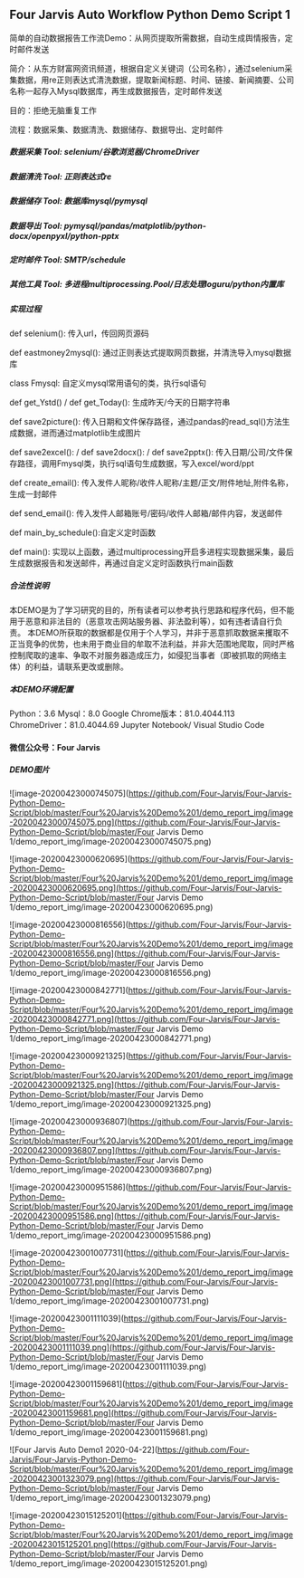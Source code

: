 ## Four Jarvis Auto Workflow Python Demo Script 1

简单的自动数据报告工作流Demo：从网页提取所需数据，自动生成舆情报告，定时邮件发送

简介：从东方财富网资讯频道，根据自定义关键词（公司名称），通过selenium采集数据，用re正则表达式清洗数据，提取新闻标题、时间、链接、新闻摘要、公司名称一起存入Mysql数据库，再生成数据报告，定时邮件发送

目的：拒绝无脑重复工作

流程：数据采集、数据清洗、数据储存、数据导出、定时邮件

##### 数据采集 Tool: selenium/谷歌浏览器/ChromeDriver

##### 数据清洗 Tool: 正则表达式re

##### 数据储存 Tool: 数据库mysql/pymysql

##### 数据导出 Tool: pymysql/pandas/matplotlib/python-docx/openpyxl/python-pptx

##### 定时邮件 Tool: SMTP/schedule

##### 其他工具 Tool: 多进程multiprocessing.Pool/日志处理loguru/python内置库

##### 实现过程

def selenium(): 传入url，传回网页源码

def eastmoney2mysql(): 通过正则表达式提取网页数据，并清洗导入mysql数据库

class Fmysql: 自定义mysql常用语句的类，执行sql语句

def get_Ystd() / def get_Today(): 生成昨天/今天的日期字符串

def save2picture(): 传入日期和文件保存路径，通过pandas的read_sql()方法生成数据，进而通过matplotlib生成图片

def save2excel():  / def save2docx(): / def save2pptx(): 传入日期/公司/文件保存路径，调用Fmysql类，执行sql语句生成数据，写入excel/word/ppt

def create_email(): 传入发件人昵称/收件人昵称/主题/正文/附件地址,附件名称，生成一封邮件

def send_email(): 传入发件人邮箱账号/密码/收件人邮箱/邮件内容，发送邮件

def main_by_schedule():自定义定时函数

def main():  实现以上函数，通过multiprocessing开启多进程实现数据采集，最后生成数据报告和发送邮件，再通过自定义定时函数执行main函数

##### 合法性说明

本DEMO是为了学习研究的目的，所有读者可以参考执行思路和程序代码，但不能用于恶意和非法目的（恶意攻击网站服务器、非法盈利等），如有违者请自行负责。
本DEMO所获取的数据都是仅用于个人学习，并非于恶意抓取数据来攫取不正当竞争的优势，也未用于商业目的牟取不法利益，并非大范围地爬取，同时严格控制爬取的速率、争取不对服务器造成压力，如侵犯当事者（即被抓取的网络主体）的利益，请联系更改或删除。

##### 本DEMO环境配置

Python：3.6
Mysql：8.0
Google Chrome版本：81.0.4044.113
ChromeDriver：81.0.4044.69
Jupyter Notebook/ Visual Studio Code 

#### 微信公众号：Four Jarvis

##### DEMO图片



![image-20200423000745075](https://github.com/Four-Jarvis/Four-Jarvis-Python-Demo-Script/blob/master/Four%20Jarvis%20Demo%201/demo_report_img/image-20200423000745075.png](https://github.com/Four-Jarvis/Four-Jarvis-Python-Demo-Script/blob/master/Four Jarvis Demo 1/demo_report_img/image-20200423000745075.png)

![image-20200423000620695](https://github.com/Four-Jarvis/Four-Jarvis-Python-Demo-Script/blob/master/Four%20Jarvis%20Demo%201/demo_report_img/image-20200423000620695.png](https://github.com/Four-Jarvis/Four-Jarvis-Python-Demo-Script/blob/master/Four Jarvis Demo 1/demo_report_img/image-20200423000620695.png)

![image-20200423000816556](https://github.com/Four-Jarvis/Four-Jarvis-Python-Demo-Script/blob/master/Four%20Jarvis%20Demo%201/demo_report_img/image-20200423000816556.png](https://github.com/Four-Jarvis/Four-Jarvis-Python-Demo-Script/blob/master/Four Jarvis Demo 1/demo_report_img/image-20200423000816556.png)

![image-20200423000842771](https://github.com/Four-Jarvis/Four-Jarvis-Python-Demo-Script/blob/master/Four%20Jarvis%20Demo%201/demo_report_img/image-20200423000842771.png](https://github.com/Four-Jarvis/Four-Jarvis-Python-Demo-Script/blob/master/Four Jarvis Demo 1/demo_report_img/image-20200423000842771.png)

![image-20200423000921325](https://github.com/Four-Jarvis/Four-Jarvis-Python-Demo-Script/blob/master/Four%20Jarvis%20Demo%201/demo_report_img/image-20200423000921325.png](https://github.com/Four-Jarvis/Four-Jarvis-Python-Demo-Script/blob/master/Four Jarvis Demo 1/demo_report_img/image-20200423000921325.png)

![image-20200423000936807](https://github.com/Four-Jarvis/Four-Jarvis-Python-Demo-Script/blob/master/Four%20Jarvis%20Demo%201/demo_report_img/image-20200423000936807.png](https://github.com/Four-Jarvis/Four-Jarvis-Python-Demo-Script/blob/master/Four Jarvis Demo 1/demo_report_img/image-20200423000936807.png)

![image-20200423000951586](https://github.com/Four-Jarvis/Four-Jarvis-Python-Demo-Script/blob/master/Four%20Jarvis%20Demo%201/demo_report_img/image-20200423000951586.png](https://github.com/Four-Jarvis/Four-Jarvis-Python-Demo-Script/blob/master/Four Jarvis Demo 1/demo_report_img/image-20200423000951586.png)

![image-20200423001007731](https://github.com/Four-Jarvis/Four-Jarvis-Python-Demo-Script/blob/master/Four%20Jarvis%20Demo%201/demo_report_img/image-20200423001007731.png](https://github.com/Four-Jarvis/Four-Jarvis-Python-Demo-Script/blob/master/Four Jarvis Demo 1/demo_report_img/image-20200423001007731.png)

![image-20200423001111039](https://github.com/Four-Jarvis/Four-Jarvis-Python-Demo-Script/blob/master/Four%20Jarvis%20Demo%201/demo_report_img/image-20200423001111039.png](https://github.com/Four-Jarvis/Four-Jarvis-Python-Demo-Script/blob/master/Four Jarvis Demo 1/demo_report_img/image-20200423001111039.png)

![image-20200423001159681](https://github.com/Four-Jarvis/Four-Jarvis-Python-Demo-Script/blob/master/Four%20Jarvis%20Demo%201/demo_report_img/image-20200423001159681.png](https://github.com/Four-Jarvis/Four-Jarvis-Python-Demo-Script/blob/master/Four Jarvis Demo 1/demo_report_img/image-20200423001159681.png)

![Four Jarvis Auto Demo1 2020-04-22](https://github.com/Four-Jarvis/Four-Jarvis-Python-Demo-Script/blob/master/Four%20Jarvis%20Demo%201/demo_report_img/image-20200423001323079.png](https://github.com/Four-Jarvis/Four-Jarvis-Python-Demo-Script/blob/master/Four Jarvis Demo 1/demo_report_img/image-20200423001323079.png)

![image-20200423015125201](https://github.com/Four-Jarvis/Four-Jarvis-Python-Demo-Script/blob/master/Four%20Jarvis%20Demo%201/demo_report_img/image-20200423015125201.png](https://github.com/Four-Jarvis/Four-Jarvis-Python-Demo-Script/blob/master/Four Jarvis Demo 1/demo_report_img/image-20200423015125201.png)

